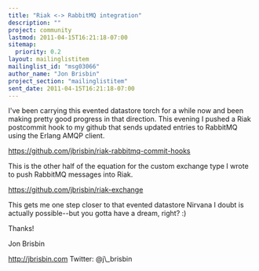 ```yaml
---
title: "Riak <-> RabbitMQ integration"
description: ""
project: community
lastmod: 2011-04-15T16:21:18-07:00
sitemap:
  priority: 0.2
layout: mailinglistitem
mailinglist_id: "msg03066"
author_name: "Jon Brisbin"
project_section: "mailinglistitem"
sent_date: 2011-04-15T16:21:18-07:00
---
```



I've been carrying this evented datastore torch for a while now and been making 
pretty good progress in that direction. This evening I pushed a Riak postcommit 
hook to my github that sends updated entries to RabbitMQ using the Erlang AMQP 
client.

https://github.com/jbrisbin/riak-rabbitmq-commit-hooks

This is the other half of the equation for the custom exchange type I wrote to 
push RabbitMQ messages into Riak. 

https://github.com/jbrisbin/riak-exchange

This gets me one step closer to that evented datastore Nirvana I doubt is 
actually possible--but you gotta have a dream, right? :)

Thanks!

Jon Brisbin

http://jbrisbin.com
Twitter: @j\\_brisbin
